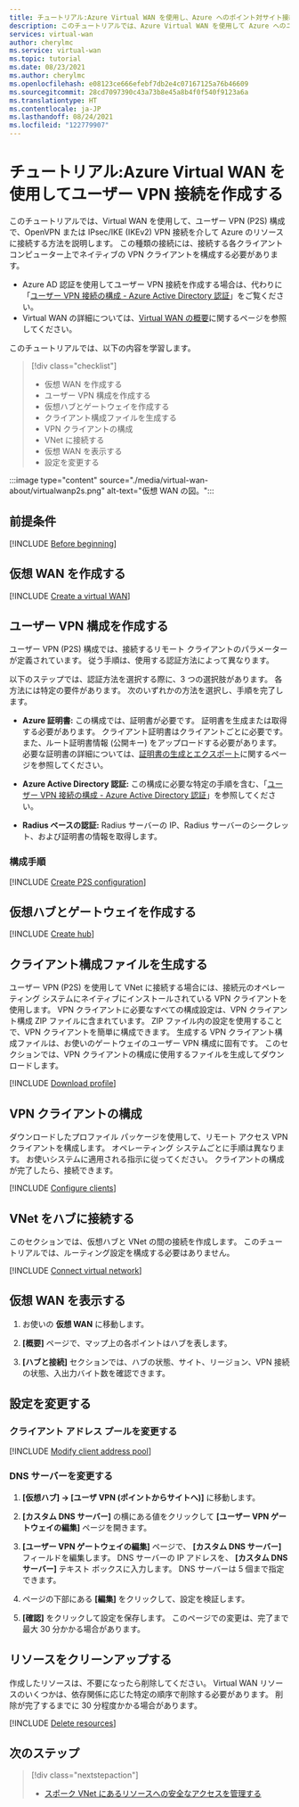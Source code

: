 ```yaml
---
title: チュートリアル:Azure Virtual WAN を使用し、Azure へのポイント対サイト接続を作成する
description: このチュートリアルでは、Azure Virtual WAN を使用して Azure へのユーザー VPN (ポイント対サイト) 接続を作成する方法について説明します。
services: virtual-wan
author: cherylmc
ms.service: virtual-wan
ms.topic: tutorial
ms.date: 08/23/2021
ms.author: cherylmc
ms.openlocfilehash: e08123ce666efebf7db2e4c07167125a76b46609
ms.sourcegitcommit: 28cd7097390c43a73b8e45a8b4f0f540f9123a6a
ms.translationtype: HT
ms.contentlocale: ja-JP
ms.lasthandoff: 08/24/2021
ms.locfileid: "122779907"
---
```

# <a name="tutorial-create-a-user-vpn-connection-using-azure-virtual-wan"></a>チュートリアル:Azure Virtual WAN を使用してユーザー VPN 接続を作成する

このチュートリアルでは、Virtual WAN を使用して、ユーザー VPN (P2S) 構成で、OpenVPN または IPsec/IKE (IKEv2) VPN 接続を介して Azure のリソースに接続する方法を説明します。 この種類の接続には、接続する各クライアント コンピューター上でネイティブの VPN クライアントを構成する必要があります。
* Azure AD 認証を使用してユーザー VPN 接続を作成する場合は、代わりに「[ユーザー VPN 接続の構成 - Azure Active Directory 認証](virtual-wan-point-to-site-azure-ad.md)」をご覧ください。
* Virtual WAN の詳細については、[Virtual WAN の概要](virtual-wan-about.md)に関するページを参照してください。

このチュートリアルでは、以下の内容を学習します。

> [!div class="checklist"]
> * 仮想 WAN を作成する
> * ユーザー VPN 構成を作成する
> * 仮想ハブとゲートウェイを作成する
> * クライアント構成ファイルを生成する
> * VPN クライアントの構成
> * VNet に接続する
> * 仮想 WAN を表示する
> * 設定を変更する

:::image type="content" source="./media/virtual-wan-about/virtualwanp2s.png" alt-text="仮想 WAN の図。":::

## <a name="prerequisites"></a>前提条件

[!INCLUDE [Before beginning](../../includes/virtual-wan-before-include.md)]

## <a name="create-a-virtual-wan"></a><a name="wan"></a>仮想 WAN を作成する

[!INCLUDE [Create a virtual WAN](../../includes/virtual-wan-create-vwan-include.md)]

## <a name="create-a-user-vpn-configuration"></a><a name="p2sconfig"></a>ユーザー VPN 構成を作成する

ユーザー VPN (P2S) 構成では、接続するリモート クライアントのパラメーターが定義されています。 従う手順は、使用する認証方法によって異なります。

以下のステップでは、認証方法を選択する際に、3 つの選択肢があります。 各方法には特定の要件があります。 次のいずれかの方法を選択し、手順を完了します。

* **Azure 証明書:** この構成では、証明書が必要です。 証明書を生成または取得する必要があります。 クライアント証明書はクライアントごとに必要です。 また、ルート証明書情報 (公開キー) をアップロードする必要があります。 必要な証明書の詳細については、[証明書の生成とエクスポート](certificates-point-to-site.md)に関するページを参照してください。

* **Azure Active Directory 認証:** この構成に必要な特定の手順を含む、「[ユーザー VPN 接続の構成 - Azure Active Directory 認証](virtual-wan-point-to-site-azure-ad.md)」を参照してください。

* **Radius ベースの認証:** Radius サーバーの IP、Radius サーバーのシークレット、および証明書の情報を取得します。

### <a name="configuration-steps"></a>構成手順

[!INCLUDE [Create P2S configuration](../../includes/virtual-wan-p2s-configuration-include.md)]

## <a name="create-a-virtual-hub-and-gateway"></a><a name="hub"></a>仮想ハブとゲートウェイを作成する

[!INCLUDE [Create hub](../../includes/virtual-wan-p2s-hub-include.md)]

## <a name="generate-client-configuration-files"></a><a name="download"></a>クライアント構成ファイルを生成する

ユーザー VPN (P2S) を使用して VNet に接続する場合には、接続元のオペレーティング システムにネイティブにインストールされている VPN クライアントを使用します。 VPN クライアントに必要なすべての構成設定は、VPN クライアント構成 ZIP ファイルに含まれています。 ZIP ファイル内の設定を使用することで、VPN クライアントを簡単に構成できます。 生成する VPN クライアント構成ファイルは、お使いのゲートウェイのユーザー VPN 構成に固有です。 このセクションでは、VPN クライアントの構成に使用するファイルを生成してダウンロードします。

[!INCLUDE [Download profile](../../includes/virtual-wan-p2s-download-profile-include.md)]

## <a name="configure-vpn-clients"></a><a name="configure-client"></a>VPN クライアントの構成

ダウンロードしたプロファイル パッケージを使用して、リモート アクセス VPN クライアントを構成します。 オペレーティング システムごとに手順は異なります。 お使いシステムに適用される指示に従ってください。
クライアントの構成が完了したら、接続できます。

[!INCLUDE [Configure clients](../../includes/virtual-wan-p2s-configure-clients-include.md)]

## <a name="connect-vnet-to-hub"></a><a name="connect-vnet"></a>VNet をハブに接続する

このセクションでは、仮想ハブと VNet の間の接続を作成します。 このチュートリアルでは、ルーティング設定を構成する必要はありません。

[!INCLUDE [Connect virtual network](../../includes/virtual-wan-connect-vnet-hub-include.md)]

## <a name="view-a-virtual-wan"></a><a name="viewwan"></a>仮想 WAN を表示する

1. お使いの **仮想 WAN** に移動します。

1. **[概要]** ページで、マップ上の各ポイントはハブを表します。

1. **[ハブと接続]** セクションでは、ハブの状態、サイト、リージョン、VPN 接続の状態、入出力バイト数を確認できます。

## <a name="modify-settings"></a>設定を変更する

### <a name="modify-client-address-pool"></a><a name="address-pool"></a>クライアント アドレス プールを変更する

[!INCLUDE [Modify client address pool](../../includes/virtual-wan-client-address-pool-include.md)]

### <a name="modify-dns-servers"></a><a name="dns"></a>DNS サーバーを変更する

1. **[仮想ハブ] -> [ユーザ VPN (ポイントからサイトへ)]** に移動します。

1. **[カスタム DNS サーバー]** の横にある値をクリックして **[ユーザー VPN ゲートウェイの編集]** ページを開きます。

1. **[ユーザー VPN ゲートウェイの編集]** ページで、 **[カスタム DNS サーバー]** フィールドを編集します。 DNS サーバーの IP アドレスを、 **[カスタム DNS サーバー]** テキスト ボックスに入力します。 DNS サーバーは 5 個まで指定できます。

1. ページの下部にある **[編集]** をクリックして、設定を検証します。

1. **[確認]** をクリックして設定を保存します。 このページでの変更は、完了まで最大 30 分かかる場合があります。

## <a name="clean-up-resources"></a><a name="cleanup"></a>リソースをクリーンアップする

作成したリソースは、不要になったら削除してください。 Virtual WAN リソースのいくつかは、依存関係に応じた特定の順序で削除する必要があります。 削除が完了するまでに 30 分程度かかる場合があります。

[!INCLUDE [Delete resources](../../includes/virtual-wan-resource-cleanup.md)]

## <a name="next-steps"></a>次のステップ


> [!div class="nextstepaction"]
> * [スポーク VNet にあるリソースへの安全なアクセスを管理する](manage-secure-access-resources-spoke-p2s.md)
